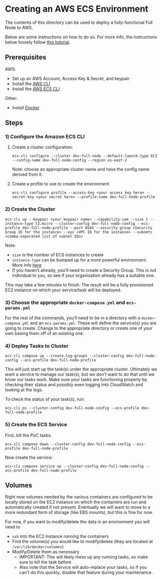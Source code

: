 # Creating an AWS ECS Environment
The contents of this directory can be used to deploy a fully-functional Full Node to AWS.

Below are some instructions on how to do so. For more info, the instructions below loosely follow [this tutorial](https://docs.aws.amazon.com/AmazonECS/latest/developerguide/ecs-cli-tutorial-ec2.html).

## Prerequisites
AWS:
* Set up an AWS Account, Access Key & Secret, and keypair
* Install the [AWS CLI](https://docs.aws.amazon.com/cli/latest/userguide/install-cliv2.html)
* Install the [AWS ECS CLI](https://docs.aws.amazon.com/AmazonECS/latest/developerguide/ECS_CLI_installation.html)

Other:
* Install [Docker](https://docs.docker.com/docker-for-mac/install/)
## Steps

### 1) Configure the Amazon ECS CLI
1. Create a cluster configuration:
    ```
    ecs-cli configure --cluster dev-full-node --default-launch-type EC2 --config-name dev-full-node-config --region us-east-2
    ```
    Note: choose an appropriate cluster name and have the config name derived from it.

2. Create a profile to use to create the environment
    ```
    ecs-cli configure profile --access-key <your access key here> --secret-key <your secret here> --profile-name dev-full-node-profile
    ```

### 2) Create the Cluster
```
ecs-cli up --keypair <your keypair name> --capability-iam --size 1 --instance-type t3.micro --cluster-config dev-full-node-config --ecs-profile dev-full-node-profile --port 8545 --security-group <Security Group ID for the instance> --vpc <VPC ID for the instance> --subnets <comma-separated list of subnet IDs>
```
Note:
* `size` is the number of ECS instances to create
* `instance-type` can be bumped up for a more powerful environment. More info [here](https://aws.amazon.com/ec2/instance-types/)
* If you haven't already, you'll need to create a Security Group. This is not individual to you, so see if your organization already has a suitable one.


This may take a few minutes to finish. The result will be a fully provisioned EC2 instance on which your service/task will be deployed.

### 3) Choose the appropriate `docker-compose.yml` and `ecs-params.yml`
For the rest of the commands, you'll need to be in a directory with a `docker-compose.yml` and an `ecs-params.yml`. These will define the service(s) you are going to create. Change to the appropriate directory or create one of your own basing them off of an existing one.

### 4) Deploy Tasks to Cluster 
```
ecs-cli compose up --create-log-groups --cluster-config dev-full-node-config --ecs-profile dev-full-node-profile
```

This will just start up the task(s) under the appropriate cluster. Ultimately we want a service to manage our task(s), but we don't want to do that until we know our tasks work. Make sure your tasks are functioning properly by checking their status and possibly even logging into CloudWatch and looking at the logs.

To check the status of your task(s), run:
```
ecs-cli ps --cluster-config dev-full-node-config --ecs-profile dev-full-node-profile
```

### 5) Create the ECS Service
First, kill the PoC tasks:
```
ecs-cli compose down --cluster-config dev-full-node-config --ecs-profile dev-full-node-profile
```

Now create the service:
```
ecs-cli compose service up --cluster-config dev-full-node-config --ecs-profile dev-full-node-profile
```

## Volumes
Right now volumes needed by the various containers are configured to be locally stored on the EC2 instance on which the containers are run and automatically created if not present. Eventually we will want to move to a more redundant form of storage (like EBS mounts), but this is fine for now.

For now, if you want to modify/delete the data in an environment you will need to
* `ssh` into the EC2 instance running the containers
* Find the volume(s) you would like to modify/delete (they are located at `/var/lib/docker/volumes`)
* Modify/Delete them as necessary
  * IMPORTANT: This will likely mess up any running tasks, so make sure to kill the task before
  * Also note that the Service will auto-replace your tasks, so if you can't do this quickly, disable that feature during your maintenance.  